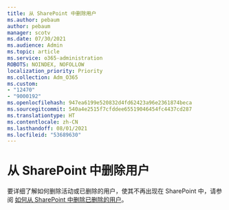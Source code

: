 ```yaml
---
title: 从 SharePoint 中删除用户
ms.author: pebaum
author: pebaum
manager: scotv
ms.date: 07/30/2021
ms.audience: Admin
ms.topic: article
ms.service: o365-administration
ROBOTS: NOINDEX, NOFOLLOW
localization_priority: Priority
ms.collection: Adm_O365
ms.custom:
- "12470"
- "9000192"
ms.openlocfilehash: 947ea6199e520832d4fd62423a96e2361874beca
ms.sourcegitcommit: 540a4e2515f7cfddee65519046454fc4437cd287
ms.translationtype: HT
ms.contentlocale: zh-CN
ms.lasthandoff: 08/01/2021
ms.locfileid: "53689630"
---
```

# <a name="remove-users-from-sharepoint"></a>从 SharePoint 中删除用户

要详细了解如何删除活动或已删除的用户，使其不再出现在 SharePoint 中，请参阅 [如何从 SharePoint 中删除已删除的用户](/sharepoint/remove-users)。



